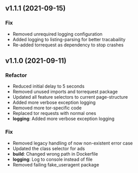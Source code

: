 ## v1.1.1 (2021-09-15)

### Fix

- Removed unrequired logging configuration
- Added logging to listing-parsing for better tracabaility
- Re-added torrequest as dependency to stop crashes

## v1.1.0 (2021-09-11)

### Refactor

- Reduced initial delay to 5 seconds
- Removed unused imports and torrequest package
- Updated all feature selectors to current page-structure
- Added more verbose exception logging
- Removed more tor-specific code
- Replaced tor requests with normal ones
- **logging**: Added more verbose exception logging

### Fix

- Removed legacy handling of now  non-existent error case
- Updated the class selector for ads
- **build**: Changed wrong path in Dockerfile
- **logging**: Log to console instead of file
- Removed failing fake_useragent package
